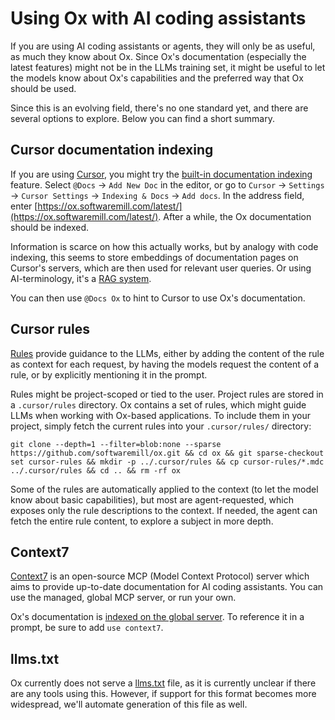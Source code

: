 # Using Ox with AI coding assistants

If you are using AI coding assistants or agents, they will only be as useful, as much they know about Ox. Since Ox's documentation (especially the latest features) might not be in the LLMs training set, it might be useful to let the models know about Ox's capabilities and the preferred way that Ox should be used.

Since this is an evolving field, there's no one standard yet, and there are several options to explore. Below you can find a short summary.

## Cursor documentation indexing

If you are using [Cursor](https://www.cursor.com), you might try the [built-in documentation indexing](https://docs.cursor.com/guides/advanced/working-with-documentation) feature. Select `@Docs` -> `Add New Doc` in the editor, or go to `Cursor` -> `Settings` -> `Cursor Settings` -> `Indexing & Docs` -> `Add docs`. In the address field, enter [https://ox.softwaremill.com/latest/](https://ox.softwaremill.com/latest/). After a while, the Ox documentation should be indexed.

Information is scarce on how this actually works, but by analogy with code indexing, this seems to store embeddings of documentation pages on Cursor's servers, which are then used for relevant user queries. Or using AI-terminology, it's a [RAG system](https://cloud.google.com/use-cases/retrieval-augmented-generation?hl=en).

You can then use `@Docs Ox` to hint to Cursor to use Ox's documentation.

## Cursor rules

[Rules](https://docs.cursor.com/context/rules) provide guidance to the LLMs, either by adding the content of the rule as context for each request, by having the models request the content of a rule, or by explicitly mentioning it in the prompt.

Rules might be project-scoped or tied to the user. Project rules are stored in a `.cursor/rules` directory. Ox contains a set of rules, which might guide LLMs when working with Ox-based applications. To include them in your project, simply fetch the current rules into your `.cursor/rules/` directory:

```
git clone --depth=1 --filter=blob:none --sparse https://github.com/softwaremill/ox.git && cd ox && git sparse-checkout set cursor-rules && mkdir -p ../.cursor/rules && cp cursor-rules/*.mdc ../.cursor/rules && cd .. && rm -rf ox
```

Some of the rules are automatically applied to the context (to let the model know about basic capabilities), but most are agent-requested, which exposes only the rule descriptions to the context. If needed, the agent can fetch the entire rule content, to explore a subject in more depth.

## Context7

[Context7](https://github.com/upstash/context7) is an open-source MCP (Model Context Protocol) server which aims to provide up-to-date documentation for AI coding assistants. You can use the managed, global MCP server, or run your own.

Ox's documentation is [indexed on the global server](https://context7.com/softwaremill/ox). To reference it in a prompt, be sure to add `use context7`.

## llms.txt

Ox currently does not serve a [llms.txt](https://llmstxt.org) file, as it is currently unclear if there are any tools using this. However, if support for this format becomes more widespread, we'll automate generation of this file as well.